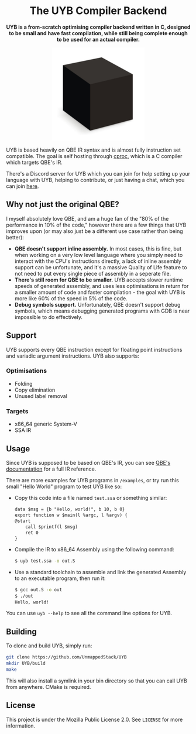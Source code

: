 <div align="center">
<h1>The UYB Compiler Backend</h1>

<b>UYB is a from-scratch optimising compiler backend written in C, designed to be small and have fast compilation, while still being complete enough to be used for an actual compiler.</b>

<img alt="Black box icon" width="50%" src="icon.jpg" />
</div>

UYB is based heavily on QBE IR syntax and is almost fully instruction set compatible. The goal is self hosting through [cproc](https://github.com/michaelforney/cproc), which is a C compiler which targets QBE's IR.

There's a Discord server for UYB which you can join for help setting up your language with UYB, helping to contribute, or just having a chat, which you can join [here](https://discord.gg/W5uYqPAJg5).


## Why not just the original QBE?
I myself absolutely love QBE, and am a huge fan of the "80% of the performance in 10% of the code," however there are a few things that UYB improves upon (or may also just be a different use case rather than being better):
 - **QBE doesn't support inline assembly.** In most cases, this is fine, but when working on a very low level language where you simply need to interact with the CPU's instructions directly, a lack of inline assembly support can be unfortunate, and it's a massive Quality of Life feature to not need to put every single piece of assembly in a seperate file.
 - **There's still room for QBE to be smaller.** UYB accepts slower runtime speeds of generated assembly, and uses less optimisations in return for a smaller amount of code and faster compilation - the goal with UYB is more like 60% of the speed in 5% of the code.
 - **Debug symbols support.** Unfortunately, QBE doesn't support debug symbols, which means debugging generated programs with GDB is near impossible to do effectively.

## Support
UYB supports every QBE instruction except for floating point instructions and variadic argument instructions. UYB also supports:

### Optimisations
 - Folding
 - Copy elimination
 - Unused label removal

### Targets
 - x86_64 generic System-V
 - SSA IR

## Usage
Since UYB is supposed to be based on QBE's IR, you can see [QBE's documentation](https://c9x.me/compile/doc/il.html) for a full IR reference.

There are more examples for UYB programs in `/examples`, or try run this small "Hello World" program to test UYB like so:
- Copy this code into a file named `test.ssa` or something similar:
    ```
    data $msg = {b "Hello, world!", b 10, b 0}
    export function w $main(l %argc, l %argv) {
    @start
        call $printf(l $msg)
        ret 0
    }
    ```
- Compile the IR to x86_64 Assembly using the following command:
    ```sh
    $ uyb test.ssa -o out.S
    ```
- Use a standard toolchain to assemble and link the generated Assembly to an executable program, then run it:
    ```sh
    $ gcc out.S -o out
    $ ./out
    Hello, world!
    ```

You can use `uyb --help` to see all the command line options for UYB.

## Building
To clone and build UYB, simply run:
```sh
git clone https://github.com/UnmappedStack/UYB
mkdir UYB/build
make
```
This will also install a symlink in your bin directory so that you can call UYB from anywhere. CMake is required.

## License
This project is under the Mozilla Public License 2.0. See `LICENSE` for more information.
